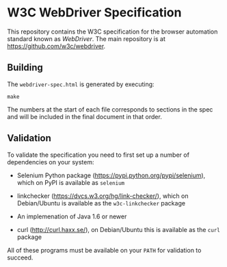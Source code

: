# W3C WebDriver Specification

This repository contains the W3C specification
for the browser automation standard known as _WebDriver_.
The main repository is at https://github.com/w3c/webdriver.

## Building

The `webdriver-spec.html` is generated by executing:

    make

The numbers at the start of each file corresponds to sections in the spec
and will be included in the final document in that order.

## Validation

To validate the specification you need to first set up
a number of dependencies on your system:

  * Selenium Python package (https://pypi.python.org/pypi/selenium),
    which on PyPI is available as `selenium`

  * linkchecker (https://dvcs.w3.org/hg/link-checker/),
    which on Debian/Ubuntu is available
    as the `w3c-linkchecker` package

  * An implemenation of Java 1.6 or newer

  * curl (http://curl.haxx.se/),
    on Debian/Ubuntu this is available as the `curl` package

All of these programs must be available on your `PATH`
for validation to succeed.

